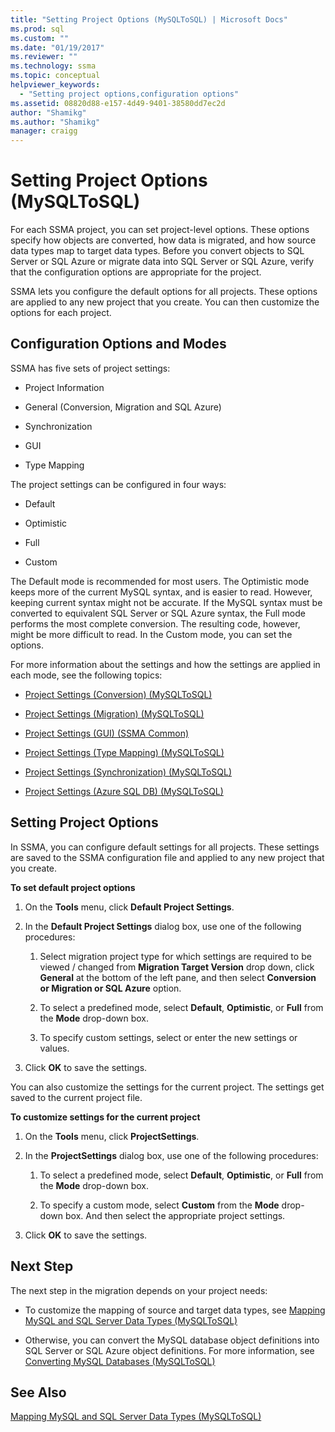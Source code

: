 ```yaml
---
title: "Setting Project Options (MySQLToSQL) | Microsoft Docs"
ms.prod: sql
ms.custom: ""
ms.date: "01/19/2017"
ms.reviewer: ""
ms.technology: ssma
ms.topic: conceptual
helpviewer_keywords: 
  - "Setting project options,configuration options"
ms.assetid: 08820d88-e157-4d49-9401-38580dd7ec2d
author: "Shamikg"
ms.author: "Shamikg"
manager: craigg
---
```

# Setting Project Options (MySQLToSQL)
For each SSMA project, you can set project-level options. These options specify how objects are converted, how data is migrated, and how source data types map to target data types.  Before you convert objects to SQL Server or SQL Azure or migrate data into SQL Server or SQL Azure, verify that the configuration options are appropriate for the project.  
  
SSMA lets you configure the default options for all projects. These options are applied to any new project that you create. You can then customize the options for each project.  
  
## Configuration Options and Modes  
SSMA has five sets of project settings:  
  
-   Project Information  
  
-   General (Conversion, Migration and SQL Azure)  
  
-   Synchronization  
  
-   GUI  
  
-   Type Mapping  
  
The project settings can be configured in four ways:  
  
-   Default  
  
-   Optimistic  
  
-   Full  
  
-   Custom  
  
The Default mode is recommended for most users. The Optimistic mode keeps more of the current MySQL syntax, and is easier to read. However, keeping current syntax might not be accurate. If the MySQL syntax must be converted to equivalent SQL Server or SQL Azure syntax, the Full mode performs the most complete conversion. The resulting code, however, might be more difficult to read. In the Custom mode, you can set the options.  
  
For more information about the settings and how the settings are applied in each mode, see the following topics:  
  
-   [Project Settings &#40;Conversion&#41; &#40;MySQLToSQL&#41;](../../ssma/mysql/project-settings-conversion-mysqltosql.md)  
  
-   [Project Settings &#40;Migration&#41; &#40;MySQLToSQL&#41;](../../ssma/mysql/project-settings-migration-mysqltosql.md)  
  
-   [Project Settings (GUI) (SSMA Common)](https://msdn.microsoft.com/cf06baf1-8714-48a3-95dc-781f6ca53693)  
  
-   [Project Settings &#40;Type Mapping&#41; &#40;MySQLToSQL&#41;](../../ssma/mysql/project-settings-type-mapping-mysqltosql.md)  
  
-   [Project Settings &#40;Synchronization&#41; &#40;MySQLToSQL&#41;](../../ssma/mysql/project-settings-synchronization-mysqltosql.md)  
  
-   [Project Settings &#40;Azure SQL DB&#41; &#40;MySQLToSQL&#41;](../../ssma/mysql/project-settings-azure-sql-db-mysqltosql.md)  
  
## Setting Project Options  
In SSMA, you can configure default settings for all projects. These settings are saved to the SSMA configuration file and applied to any new project that you create.  
  
**To set default project options**  
  
1.  On the **Tools** menu, click **Default Project Settings**.  
  
2.  In the **Default Project Settings** dialog box, use one of the following procedures:  
  
    1.  Select migration project type for which settings are required to be viewed / changed from **Migration Target Version** drop down, click **General** at the bottom of the left pane, and then select **Conversion or Migration or SQL Azure** option.  
  
    2.  To select a predefined mode, select **Default**, **Optimistic**, or **Full** from the **Mode** drop-down box.  
  
    3.  To specify custom settings, select or enter the new settings or values.  
  
3.  Click **OK** to save the settings.  
  
You can also customize the settings for the current project. The settings get saved to the current project file.  
  
**To customize settings for the current project**  
  
1.  On the **Tools** menu, click **ProjectSettings**.  
  
2.  In the **ProjectSettings** dialog box, use one of the following procedures:  
  
    1.  To select a predefined mode, select **Default**, **Optimistic**, or **Full** from the **Mode** drop-down box.  
  
    2.  To specify a custom mode, select **Custom** from the **Mode** drop-down box. And then select the appropriate project settings.  
  
3.  Click **OK** to save the settings.  
  
## Next Step  
The next step in the migration depends on your project needs:  
  
-   To customize the mapping of source and target data types, see [Mapping MySQL and SQL Server Data Types &#40;MySQLToSQL&#41;](../../ssma/mysql/mapping-mysql-and-sql-server-data-types-mysqltosql.md)  
  
-   Otherwise, you can convert the MySQL database object definitions into SQL Server or SQL Azure object definitions. For more information, see [Converting MySQL Databases &#40;MySQLToSQL&#41;](../../ssma/mysql/converting-mysql-databases-mysqltosql.md)  
  
## See Also  
[Mapping MySQL and SQL Server Data Types &#40;MySQLToSQL&#41;](../../ssma/mysql/mapping-mysql-and-sql-server-data-types-mysqltosql.md)  
  

